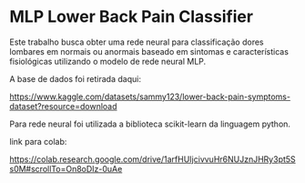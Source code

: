 # MLP Lower Back Pain Classifier 
Este trabalho busca obter uma rede neural para classificação dores lombares em normais ou anormais baseado em sintomas e características fisiológicas utilizando o modelo de rede neural MLP. 

A base de dados foi retirada daqui:

https://www.kaggle.com/datasets/sammy123/lower-back-pain-symptoms-dataset?resource=download

Para rede neural foi utilizada a biblioteca scikit-learn da linguagem python.

link para colab:

https://colab.research.google.com/drive/1arfHUIjcivvuHr6NUJznJHRy3pt5Ss0M#scrollTo=On8oDIz-0uAe
